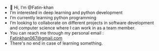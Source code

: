 - 👋 Hi, I’m @Fatin-khan
- I’m interested in deep learning and python development
- I’m currently learning python programming 
- I’m looking to collaborate on different projects in software development and computer science where I can work in as a team member.
- You can reach me through my personal email : Fatinkhan067@gmail.com
- There's no end in case of learning something.



